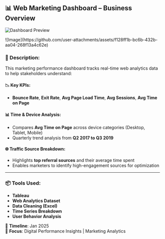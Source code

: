 ## 📊 Web Marketing Dashboard – Business Overview

![Dashboard Preview](https://github.com/user-attachments/assets/f128ff1b-bc6b-432b-aa04-268f13a4c62e)
</p>
![Image](https://github.com/user-attachments/assets/f128ff1b-bc6b-432b-aa04-268f13a4c62e)
</p>

### 📌 Description:
This marketing performance dashboard tracks real-time web analytics data to help stakeholders understand:

#### 📉 Key KPIs:
- **Bounce Rate**, **Exit Rate**, **Avg Page Load Time**, **Avg Sessions**, **Avg Time on Page**

#### 📊 Time & Device Analysis:
- Compares **Avg Time on Page** across device categories (Desktop, Tablet, Mobile)
- Quarterly trend analysis from **Q2 2017 to Q3 2019**

#### 🌐 Traffic Source Breakdown:
- Highlights **top referral sources** and their average time spent
- Enables marketers to identify high-engagement sources for optimization

---

### 📦 Tools Used:
- **Tableau**
- **Web Analytics Dataset**
- **Data Cleaning (Excel)**
- **Time Series Breakdown**
- **User Behavior Analysis**

📅 **Timeline**: Jan 2025  
📍 **Focus**: Digital Performance Insights | Marketing Analytics


